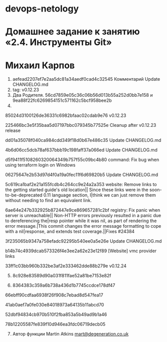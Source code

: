 # devops-netology

# Домашнее задание к занятию «2.4. Инструменты Git»
# Михаил Карпов


1. aefead2207ef7e2aa5dc81a34aedf0cad4c32545 Комментарий Update CHANGELOG.md
2. tag: v0.12.23
3. Два Родителя. 56cd7859e05c36c06b56d013b55a252d0bb7e158 и 9ea88f22fc6269854151c571162c5bcf958bee2b
4.
85024d3100126de36331c6982bfaac02cdab9e76 v0.12.23

225466bc3e5f35baa5d07197bbc079345b77525e Cleanup after v0.12.23 release

dd01a35078f040ca984cdd349f18d0b67e486c35 Update CHANGELOG.md

4b6d06cc5dcb78af637bbb19c198faff37a066ed Update CHANGELOG.md

d5f9411f5108260320064349b757f55c09bc4b80 command: Fix bug when using terraform login on Windows

06275647e2b53d97d4f0a19a0fec11f6d69820b5 Update CHANGELOG.md

5c619ca1baf2e21a155fcdb4c264cc9e24a2a353 website: Remove links to the getting started guide's old location|| Since these links were in the soon-to-be-deprecated 0.11 language section, I|think we can just remove them without needing to find an equivalent link.

6ae64e247b332925b872447e9ce869657281c2bf registry: Fix panic when server is unreachable|| Non-HTTP errors previously resulted in a panic due to dereferencing the|resp pointer while it was nil, as part of rendering the error message.|This commit changes the error message formatting to cope with a nil|response, and extends test coverage.||Fixes #24384

3f235065b9347a758efadc92295b540ee0a5e26e Update CHANGELOG.md

b14b74c4939dcab573326f4e3ee2a62e23e12f89 [Website] vmc provider links

33ff1c03bb960b332be3af2e333462dde88b279e v0.12.24

5. 8c928e83589d90a031f811fae52a81be7153e82f

6. 8364383c359a6b738a436d1b7745ccdce178df47 

66ebff90cdfaa6938f26f908c7ebad8d547fea17

41ab0aef7a0fe030e84018973a64135b11abcd70

52dbf94834cb970b510f2fba853a5b49ad9b1a46

78b12205587fe839f10d946ea3fdc06719decb05

7. Автор функции Martin Atkins <mart@degeneration.co.uk>